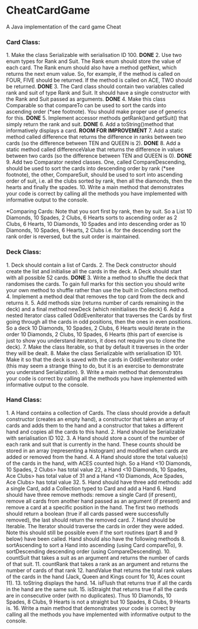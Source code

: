 # CheatCardGame
A Java implementation of the card game Cheat

<h3>Card Class:</h3>  
1. Make the class Serializable with serialisation ID 100.  <b>DONE</b>
2. Use two enum types for Rank and Suit. The Rank enum should store the
value of each card. The Rank enum should also have a method getNext,
which returns the next enum value. So, for example, if the method is called on
FOUR, FIVE should be returned. If the method is called on ACE, TWO should be
returned.  <b>DONE</b>
3. The Card class should contain two variables called rank and suit of type
Rank and Suit. It should have a single constructor with the Rank and
Suit passed as arguments.  <b>DONE</b>
4. Make this class Comparable so that compareTo can be used to sort the cards
into ascending order (*see footnote). You should make proper use of generics for
this. <b>DONE</b>
5. Implement accessor methods getRank()and getSuit() that simply return
the rank and suit.  <b>DONE</b>
6. Add a toString()method that informatively displays a card.  <b>ROOM FOR IMPROVEMENT</b>
7. Add a static method called difference that returns the difference in ranks
between two cards (so the difference between TEN and QUEEN is 2).  <b>DONE</b>
8. Add a static method called differenceValue that returns the difference in
values between two cards (so the difference between TEN and QUEEN is 0).  <b>DONE</b>
9. Add two Comparator nested classes. One, called CompareDescending,
should be used to sort the cards into descending order by rank (*see footnote), the
other, CompareSuit, should be used to sort into ascending order of suit, i.e. all
the clubs sorted by rank, then all the diamonds, then the hearts and finally the
spades.  
10. Write a main method that demonstrates your code is correct by calling all the
methods you have implemented with informative output to the console.  

*Comparing Cards:
Note that you sort first by rank, then by suit. So a List
10 Diamonds, 10 Spades, 2 Clubs, 6 Hearts
sorts to ascending order as
2 Clubs, 6 Hearts, 10 Diamonds, 10 Spades
and into descending order as
10 Diamonds, 10 Spades, 6 Hearts, 2 Clubs
i.e. for the descending sort the rank order is reversed, but the suit order is maintained.

<h3>Deck Class:</h3>  
1. Deck should contain a list of Cards.  
2. The Deck constructor should create the list and initialise all the cards in the deck.  
A Deck should start with all possible 52 cards. <b>DONE</b>
3. Write a method to shuffle the deck that randomises the cards. To gain full
marks for this section you should write your own method to shuffle rather than
use the built in Collections method.  
4. Implement a method deal that removes the top card from the deck and returns
it.  
5. Add methods size (returns number of cards remaining in the deck) and a final
method newDeck (which reinitialises the deck)  
6. Add a nested Iterator class called OddEvenIterator that traverses the
Cards by first going through all the cards in odd positions, then the ones in even
positions. So a deck 10 Diamonds, 10 Spades, 2 Clubs, 6 Hearts
would iterate in the order 10 Diamonds, 2 Clubs, 10 Spades, 6 Hearts (this part of exercise
is just to show you understand iterators, it does not require you to clone the deck).  
7. Make the class Iterable, so that by default it traverses in the order they will
be dealt.  
8. Make the class Serializable with serialisation ID 101. Make it so that the
deck is saved with the cards in OddEvenIterator order (this may seem a
strange thing to do, but it is an exercise to demonstrate you understand
Serialization).  
9. Write a main method that demonstrates your code is correct by calling all the
methods you have implemented with informative output to the console.  

<h3>Hand Class:</h3>  
1. A Hand contains a collection of Cards. The class should provide a default
constructor (creates an empty hand), a constructor that takes an array of cards and
adds them to the hand and a constructor that takes a different hand and copies all
the cards to this hand.  
2. Hand should be Serializable with serialisation ID 102.  
3. A Hand should store a count of the number of each rank and suit that is currently
in the hand. These counts should be stored in an array (representing a histogram)
and modified when cards are added or removed from the hand.  
4. A Hand should store the total value(s) of the cards in the hand, with ACES
counted high. So a Hand <10 Diamonds, 10 Spades, 2 Clubs> has total value
22, a Hand <10 Diamonds, 10 Spades, Ace Clubs> has total value of 31 and a
Hand <10 Diamonds, Ace Spades, Ace Clubs> has total value 32.  
5. Hand should have three add methods: add a single Card, add a Collection
typed to Card and add a Hand  
6. Hand should have three remove methods: remove a single Card (if present),
remove all cards from another hand passed as an argument (if present) and
remove a card at a specific position in the hand. The first two methods should
return a boolean (true if all cards passed were successfully removed), the last
should return the removed card.  
7. Hand should be Iterable. The Iterator should traverse the cards in order
they were added. Note this should still be possible even if the sort routines (part 8
and 9 below) have been called.  
Hand should also have the following methods  
8. sortAscending to sort a Hand into ascending (using Card compareTo),  
9. sortDescending descending order (using CompareDescending).  
10. countSuit that takes a suit as an argument and returns the number of cards of
that suit.  
11. countRank that takes a rank as an argument and returns the number of cards of
that rank  
12. handValue that returns the total rank values of the cards in the hand (Jack,
Queen and Kings count for 10, Aces count 11).  
13. toString displays the hand.  
14. isFlush that returns true if all the cards in the hand are the same suit.  
15. isStraight that returns true if all the cards are in consecutive order (with no
duplicates). Thus 10 Diamonds, 10 Spades, 8 Clubs, 9 Hearts is not a straight but 10
Spades, 8 Clubs, 9 Hearts is.  
16. Write a main method that demonstrates your code is correct by calling all the
methods you have implemented with informative output to the console.  

